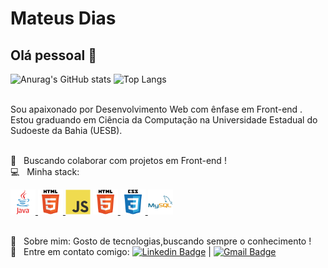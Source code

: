 # Mateus Dias

## Olá pessoal 👋


![Anurag's GitHub stats](https://github-readme-stats.vercel.app/api?username=teteuds&show_icons=true&theme=highcontrast) ![Top Langs](https://github-readme-stats.vercel.app/api/top-langs/?username=teteuds&layout=compact&theme=highcontrast)

<br/> Sou apaixonado por Desenvolvimento Web com ênfase em Front-end .
<br/> Estou graduando em Ciência da Computação na Universidade Estadual do Sudoeste da Bahia (UESB).

<br/> :purple_heart: &nbsp; Buscando colaborar com projetos em Front-end !
<br/> :computer: &nbsp; Minha stack:

<div style="display: inline_block">
<a href="https://www.w3.org/html/" target="_blank"> <img src="https://raw.githubusercontent.com/devicons/devicon/master/icons/java/java-original-wordmark.svg" alt="java" width="40" height="40"/> </a> 
<a href="https://www.w3.org/html/" target="_blank"> <img src="https://raw.githubusercontent.com/devicons/devicon/master/icons/html5/html5-original-wordmark.svg" alt="html5" width="40" height="40"/> </a> 
<a href="https://developer.mozilla.org/en-US/docs/Web/JavaScript" target="_blank"> <img src="https://raw.githubusercontent.com/devicons/devicon/master/icons/javascript/javascript-original.svg" alt="javascript" width="40" height="40"/></a>
<a href="https://www.w3.org/html/" target="_blank"> <img src="https://raw.githubusercontent.com/devicons/devicon/master/icons/html5/html5-original-wordmark.svg" alt="html5" width="40" height="40"/> </a> 
<a href="https://www.w3schools.com/css/" target="_blank"> <img src="https://raw.githubusercontent.com/devicons/devicon/master/icons/css3/css3-original-wordmark.svg" alt="css3" width="40" height="40"/> </a>
<a href="https://www.mysql.com/" target="_blank"> <img src="https://raw.githubusercontent.com/devicons/devicon/master/icons/mysql/mysql-original-wordmark.svg" alt="mysql" width="40" height="40"/> </a>
</div>

<br/> 💬  &nbsp; Sobre mim: Gosto de tecnologias,buscando sempre o conhecimento !
<br/> :email: &nbsp; Entre em contato comigo: [![Linkedin Badge](https://img.shields.io/badge/-MateusDias-blue?style=flat-square&logo=Linkedin&logoColor=white&link=https://www.linkedin.com/in/mateus-dias-507492168/)](https://www.linkedin.com/in/mateus-dias-507492168/) 
| 
[![Gmail Badge](https://img.shields.io/badge/-MateusDias-c14438?style=flat-square&logo=Gmail&logoColor=white&link=mailto:teu.dias00@gmail.com)](mailto:teu.dias00@gmail.com)
